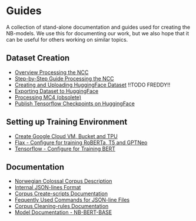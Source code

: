 # Guides
A collection of stand-alone documentation and guides used for creating the NB-models. We use this for documenting our work, but we also hope that it can be useful for others working on similar topics. 

## Dataset Creation
* [Overview Processing the NCC](processing_NCC.md)
* [Step-by-Step Guide Processing the NCC](step_by_step_guide.md)
* [Creating and Uploading HuggingFace Dataset](creating_huggingface_dataset.md) !!TODO FREDDY!!
* [Exporting Dataset to HuggingFace](creating_huggingface_dataset.md)
* [Processing MC4 (obsolete)](prepare_common_crawl.md)
* [Publish Tensorflow Checkpoints on HuggingFace](publish_checkpoint.md)

## Setting up Training Environment
* [Create Google Cloud VM, Bucket and TPU](create_vm_bucket_tpu_tensorflow.md)
* [Flax - Configure for training RoBERTa, T5 and GPTNeo](configure_flax.md)
* [Tensorflow - Configure for Training BERT](configure_vm_tensorflow.md)

## Documentation
* [Norwegian Colossal Corpus Description](corpus_description.md)
* [Internal JSON-lines Format](json_format.md)
* [Corpus Create-scripts Documentation](create_scripts.md)
* [Fequently Used Commands for JSON-line Files](json_commands.md)
* [Corpus Cleaning-rules Documentation](cleaning_rules_description.md)
* [Model Documentation - NB-BERT-BASE](models_tensorflow.md)




